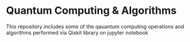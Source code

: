 # Quantum Computing & Algorithms
This repository includes some of the qauantum computing operations and algorithms performed via Qiskit library on jupyter notebook
